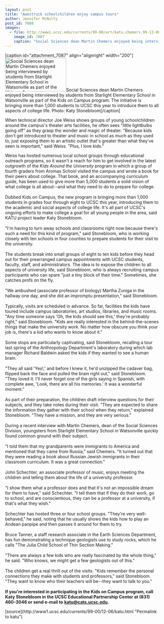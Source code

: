 ```yaml
---
layout: post
title: "Awestruck schoolchildren enjoy campus tours"
author: Jennifer McNulty
post_id: 7088
images:
  - file: http://www1.ucsc.edu/currents/99-00/art/katu.chemers.99-12-06.200.jpg
    image_id: 7087
    caption: "Social Sciences dean Martin Chemers enjoyed being interviewed by students from Starlight Elementary School in Watsonville as part of the Kids on Campus program. The initiative is bringing more than 1,000 students to UCSC this year to introduce them to all aspects of college life. Photo: Katy Stonebloom"
---
```


[caption id="attachment_7087" align="alignright" width="200"]<a href="http://localhost/mysite/wp-content/uploads/1999/12/katu.chemers.99-12-06.200.jpg"><img class="size-full wp-image-7087" src="http://localhost/mysite/wp-content/uploads/1999/12/katu.chemers.99-12-06.200.jpg" alt="Social Sciences dean Martin Chemers enjoyed being interviewed by students from Starlight Elementary School in Watsonville as part of the Kids on Campus program. The initiative is bringing more than 1,000 students to UCSC this year to introduce them to all aspects of college life. Photo: Katy Stonebloom" width="200" height="110" /></a>Social Sciences dean Martin Chemers enjoyed being interviewed by students from Starlight Elementary School in Watsonville as part of the Kids on Campus program. The initiative is bringing more than 1,000 students to UCSC this year to introduce them to all aspects of college life. Photo: Katy Stonebloom[/caption]
<p>
  When technical director Joe Weiss shows groups of young schoolchildren around the campus's theater arts facilities, he often sees "little lightbulbs going off" as they grasp the wonder and magic of theater. "Because kids don't get introduced to theater and music in school as much as they used to, just exposing them to an artistic outlet that's greater than what they've seen is important," said Weiss. "Plus, I love kids."
</p>Weiss has hosted numerous local school groups through educational outreach programs, so it wasn't a reach for him to get involved in the latest outgrowth of the <i>Kids Around the University</i> program in which a group of fourth graders from Aromas School visited the campus and wrote a book for their peers about college. That book, and an accompanying curriculum guide, has been used to give more than 5,000 students a solid vision of what college is all about--and what they need to do to prepare for college.<br>
<br>
Dubbed Kids on Campus, the new program is bringing more than 1,000 students in grades four through eight to UCSC this year, introducing them to the academic and social aspects of college life. It's all part of UCSC's ongoing efforts to make college a goal for all young people in the area, said KATU project leader Katy Stonebloom.<br>
<br>
"I'm having to turn away schools and classrooms right now because there's such a need for this kind of program," said Stonebloom, who is working closely with ten schools in four counties to prepare students for their visit to the university.<br>
<br>
The students break into small groups of eight to ten kids before they head out for their prearranged campus appointments with UCSC students, faculty, staff, and administrators. The idea is to expose the children to all aspects of university life, said Stonebloom, who is always recruiting campus participants who can spare "just a tiny block of their time." Sometimes, she catches profs on the fly.<br>
<br>
"We ambushed (associate professor of biology) Martha Zuniga in the hallway one day, and she did an impromptu presentation," said Stonebloom.<br>
<br>
Typically, visits are scheduled in advance. So far, facilities the kids have toured include campus laboratories, art studios, libraries, and music rooms. "Any time someone says 'Oh, the kids should see this,' they're probably right," said Stonebloom. "Kids are really interested in the behind-the-scenes things that make the university work. No matter how obscure you think your job is, there's a kid who wants to know about it."<br>
<br>
Some stops are particularly captivating, said Stonebloom, recalling a tour last spring of the Anthropology Department's laboratory during which lab manager Richard Baldwin asked the kids if they wanted to see a human brain.<br>
<br>
"They all said 'Yes!,' and before I knew it, he'd unzipped the cadaver bag, flipped back the face and pulled the brain right out," said Stonebloom. "They loved it. I'll never forget one of the girls saying in Spanish, with complete awe, 'Look, there are all his memories.' It was a wonderful moment."<br>
<br>
As part of their preparation, the children draft interview questions for their subjects, and they take notes during their visit. "They are expected to share the information they gather with their school when they return," explained Stonebloom. "They have a mission, and they are very serious."<br>
<br>
During a recent interview with Martin Chemers, dean of the Social Sciences Division, youngsters from Starlight Elementary School in Watsonville quickly found common ground with their subject.<br>
<br>
"I told them that my grandparents were immigrants to America and mentioned that they came from Russia," said Chemers. "It turned out that they were reading a book about Russian Jewish immigrants in their classroom curriculum. It was a great connection."<br>
<br>
John Schechter, an associate professor of music, enjoys meeting the children and telling them about the life of a university professor.<br>
<br>
"I show them what a professor does and that it's not an impossible dream for them to have," said Schechter. "I tell them that if they do their work, go to school, and are conscientious, they can be a professor at a university, if that's what they wish."<br>
<br>
Schechter has hosted three or four school groups. "They're very well-behaved," he said, noting that he usually shows the kids how to play an Andean panpipe and then passes it around for them to try.<br>
<br>
Bruce Tanner, a staff research associate in the Earth Sciences Department, has fun demonstrating a technique geologists use to study rocks, which he calls "The Julia Child School of Thin Section Making."<br>
<br>
"There are always a few kids who are really fascinated by the whole thing," he said. "Who knows, we might get a few geologists out of this."<br>
<br>
The children get a real thrill out of the visits. "Kids remember the personal connections they make with students and professors," said Stonebloom. "They want to know who their teachers will be--they want to talk to you."<br>
<br>
<b>If you're interested in participating in the Kids on Campus program, call Katy Stonebloom in the UCSC Educational Partnership Center at (831) 460-3046 or send e-mail to</b> <a href="mailto:katu@cats.ucsc.edu"><b>katu@cats.ucsc.edu</b></a><b>.</b>
<p>

</p>
[source](http://www1.ucsc.edu/currents/99-00/12-06/katu.html "Permalink to katu")
